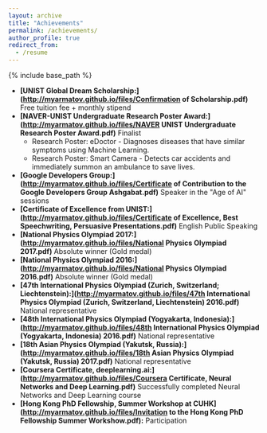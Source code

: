 ```yaml
---
layout: archive
title: "Achievements"
permalink: /achievements/
author_profile: true
redirect_from:
  - /resume
---
```


{% include base_path %}

* **[UNIST Global Dream Scholarship:](http://myarmatov.github.io/files/Confirmation of Scholarship.pdf)** Free tuition fee + monthly stipend
* **[NAVER-UNIST Undergraduate Research Poster Award:](http://myarmatov.github.io/files/NAVER UNIST Undergraduate Research Poster Award.pdf)** Finalist 
  * Research Poster: eDoctor - Diagnoses diseases that have similar symptoms using Machine Learning.
  * Research Poster: Smart Camera - Detects car accidents and immediately summon an ambulance to save lives.  
* **[Google Developers Group:](http://myarmatov.github.io/files/Certificate of Contribution to the Google Developers Group Ashgabat.pdf)** Speaker in the "Age of AI" sessions
* **[Certificate of Excellence from UNIST:](http://myarmatov.github.io/files/Certificate of Excellence, Best Speechwriting, Persuasive Presentations.pdf)** English Public Speaking 
* **[National Physics Olympiad 2017:](http://myarmatov.github.io/files/National Physics Olympiad 2017.pdf)** Absolute winner (Gold medal) 
* **[National Physics Olympiad 2016:](http://myarmatov.github.io/files/National Physics Olympiad 2016.pdf)** Absolute winner (Gold medal) 
* **[47th International Physics Olympiad (Zurich, Switzerland; Liechtenstein):](http://myarmatov.github.io/files/47th International Physics Olympiad (Zurich, Switzerland, Liechtenstein) 2016.pdf)** National representative
* **[48th International Physics Olympiad (Yogyakarta, Indonesia):](http://myarmatov.github.io/files/48th International Physics Olympiad (Yogyakarta, Indonesia) 2016.pdf)** National representative
* **[18th Asian Physics Olympiad (Yakutsk, Russia):](http://myarmatov.github.io/files/18th Asian Physics Olympiad (Yakutsk, Russia) 2017.pdf)** National representative
* **[Coursera Certificate, deeplearning.ai:](http://myarmatov.github.io/files/Coursera Certificate, Neural Networks and Deep Learning.pdf)** Successfully completed Neural Networks and Deep Learning course
* **[Hong Kong PhD Fellowship, Summer Workshop at CUHK](http://myarmatov.github.io/files/Invitation to the Hong Kong PhD Fellowship Summer Workshow.pdf):** Participation

